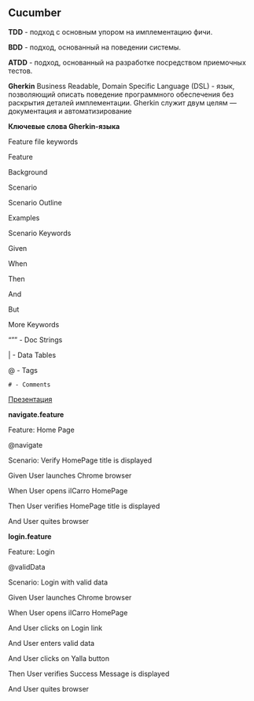 ## Cucumber

**TDD** - подход с основным упором на имплементацию фичи.

**BDD** - подход, основанный на поведении системы.

**ATDD** - подход, основанный на разработке посредством приемочных тестов.

**Gherkin**
Business Readable, Domain Specific Language (DSL) - язык, позволяющий описать поведение программного обеспечения без раскрытия деталей имплементации. Gherkin служит двум целям — документация и автоматизирование

**Ключевые слова Gherkin-языка**

Feature file keywords

Feature

Background

Scenario

Scenario Outline

Examples

Scenario Keywords

Given

When

Then

And

But

More Keywords

“”” - Doc Strings

| - Data Tables

@ - Tags

`# - Comments`

[Презентация](https://docs.google.com/presentation/d/1Mf6uIdjQJRRPtp8azC6oDh3pu2kcPDK4/edit?usp=sharing&ouid=116447005932578256378&rtpof=true&sd=true)

**navigate.feature**

Feature: Home Page

@navigate

Scenario: Verify HomePage title is displayed

Given User launches Chrome browser

When User opens ilCarro HomePage

Then User verifies HomePage title is displayed

And User quites browser

**login.feature**

Feature: Login

@validData

Scenario: Login with valid data

Given User launches Chrome browser

When User opens ilCarro HomePage

And User clicks on Login link

And User enters valid data

And User clicks on Yalla button

Then User verifies Success Message is displayed

And User quites browser



